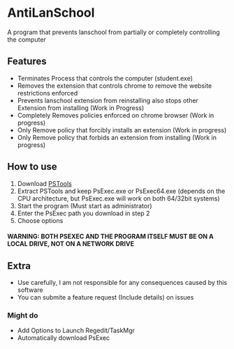 # AntiLanSchool
A program that prevents lanschool from partially or completely controlling the computer  

## Features  
- Terminates Process that controls the computer (student.exe)  
- Removes the extension that controls chrome to remove the website restrictions enforced  
- Prevents lanschool extension from reinstalling also stops other Extension from installing (Work in Progress)  
- Completely Removes policies enforced on chrome browser (Work in progress)  
- Only Remove policy that forcibly installs an extension (Work in progress)
- Only Remove policy that forbids an extension from installing (Work in progress)

## How to use
1. Download [PSTools](https://docs.microsoft.com/en-us/sysinternals/downloads/psexec)  
2. Extract PSTools and keep PsExec.exe or PsExec64.exe (depends on the CPU architecture, but PsExec.exe will work on both 64/32bit systems)  
3. Start the program (Must start as administrator)  
4. Enter the PsExec path you download in step 2  
5. Choose options  
#### WARNING: BOTH PSEXEC AND THE PROGRAM ITSELF MUST BE ON A LOCAL DRIVE, NOT ON A NETWORK DRIVE

## Extra
- Use carefully, I am not responsible for any consequences caused by this software
- You can submite a feature request (Include details) on issues

### Might do
- Add Options to Launch Regedit/TaskMgr
- Automatically download PsExec
